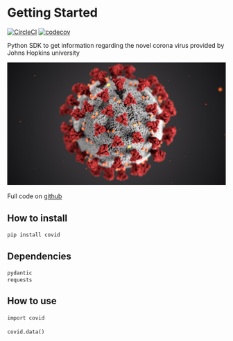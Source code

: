 # Getting Started

[![CircleCI](https://circleci.com/gh/ahmednafies/covid.svg?style=shield)](https://circleci.com/gh/ahmednafies/covid) [![codecov](https://codecov.io/gh/ahmednafies/covid/branch/master/graph/badge.svg)](https://codecov.io/gh/ahmednafies/covid)

Python SDK to get information regarding the novel corona virus provided by Johns Hopkins university

![corona.jpeg](img/corona.jpeg)

Full code on [github](https://github.com/ahmednafies/covid)

## How to install

    pip install covid

## Dependencies

    pydantic
    requests

## How to use

    import covid

    covid.data()
